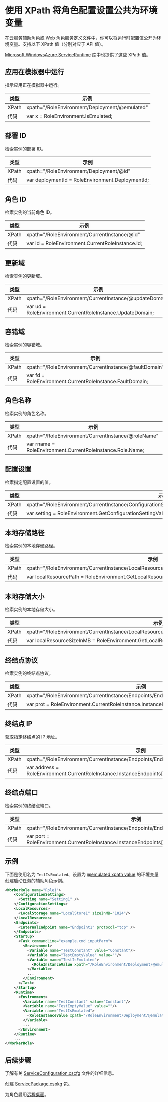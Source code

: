 <properties 
pageTitle="云服务角色配置 XPath 速查表 | Azure" 
description="可在云服务角色配置中用来将设置公开为环境变量的各种 XPath 设置。" 
services="cloud-services" 
documentationCenter="" 
authors="Thraka" 
manager="timlt" 
editor=""/>
<tags 
ms.service="cloud-services" 
ms.workload="tbd" 
ms.tgt_pltfrm="na" 
ms.devlang="na" 
ms.topic="article" 
ms.date="02/25/2016" 
wacn.date="09/26/2016" 
ms.author="adegeo"/>

# 使用 XPath 将角色配置设置公共为环境变量

在云服务辅助角色或 Web 角色服务定义文件中，你可以将运行时配置值公开为环境变量。支持以下 XPath 值（分别对应于 API 值）。

[Microsoft.WindowsAzure.ServiceRuntime](https://msdn.microsoft.com/zh-cn/library/microsoft.windowsazure.serviceruntime.roleenvironment.aspx) 库中也提供了这些 XPath 值。

## <a name="app-running-in-emulator"></a> 应用在模拟器中运行

指示应用正在模拟器中运行。

| 类型 | 示例 |
| ----- | ------- |
| XPath | xpath="/RoleEnvironment/Deployment/@emulated" |
| 代码 | var x = RoleEnvironment.IsEmulated; |


## 部署 ID

检索实例的部署 ID。

| 类型 | 示例 |
| ----- | ------- |
| XPath | xpath="/RoleEnvironment/Deployment/@id" |
| 代码 | var deploymentId = RoleEnvironment.DeploymentId; |


## 角色 ID 

检索实例的当前角色 ID。

| 类型 | 示例 |
| ----- | ------- |
| XPath | xpath="/RoleEnvironment/CurrentInstance/@id" |
| 代码 | var id = RoleEnvironment.CurrentRoleInstance.Id; |


## 更新域

检索实例的更新域。

| 类型 | 示例 |
| ----- | ------- |
| XPath | xpath="/RoleEnvironment/CurrentInstance/@updateDomain" |
| 代码 | var ud = RoleEnvironment.CurrentRoleInstance.UpdateDomain; |


## 容错域

检索实例的容错域。

| 类型 | 示例 |
| ----- | ------- |
| XPath | xpath="/RoleEnvironment/CurrentInstance/@faultDomain" |
| 代码 | var fd = RoleEnvironment.CurrentRoleInstance.FaultDomain; |


## 角色名称

检索实例的角色名称。

| 类型 | 示例 |
| ----- | ------- |
| XPath | xpath="/RoleEnvironment/CurrentInstance/@roleName" |
| 代码 | var rname = RoleEnvironment.CurrentRoleInstance.Role.Name; |


## 配置设置

检索指定配置设置的值。

| 类型 | 示例 |
| ----- | ------- |
| XPath | xpath="/RoleEnvironment/CurrentInstance/ConfigurationSettings/ConfigurationSetting[@name='Setting1']/@value" |
| 代码 | var setting = RoleEnvironment.GetConfigurationSettingValue("Setting1"); |
 
## 本地存储路径

检索实例的本地存储路径。

| 类型 | 示例 |
| ----- | ------- |
| XPath | xpath="/RoleEnvironment/CurrentInstance/LocalResources/LocalResource[@name='LocalStore1']/@path" |
| 代码 | var localResourcePath = RoleEnvironment.GetLocalResource("LocalStore1").RootPath; |


## 本地存储大小

检索实例的本地存储大小。

| 类型 | 示例 |
| ----- | ------- |
| XPath | xpath="/RoleEnvironment/CurrentInstance/LocalResources/LocalResource[@name='LocalStore1']/@sizeInMB" |
| 代码 | var localResourceSizeInMB = RoleEnvironment.GetLocalResource("LocalStore1").MaximumSizeInMegabytes; |

## 终结点协议 

检索实例的终结点协议。

| 类型 | 示例 |
| ----- | ------- |
| XPath | xpath="/RoleEnvironment/CurrentInstance/Endpoints/Endpoint[@name='Endpoint1']/@protocol" |
| 代码 | var prot = RoleEnvironment.CurrentRoleInstance.InstanceEndpoints["Endpoint1"].Protocol; |

## 终结点 IP

获取指定终结点的 IP 地址。

| 类型 | 示例 |
| ----- | ---- |
| XPath | xpath="/RoleEnvironment/CurrentInstance/Endpoints/Endpoint[@name='Endpoint1']/@address" |
| 代码 | var address = RoleEnvironment.CurrentRoleInstance.InstanceEndpoints["Endpoint1"].IPEndpoint.Address |

## 终结点端口 

检索实例的终结点端口。

| 类型 | 示例 |
| ----- | ------- |
| XPath | xpath="/RoleEnvironment/CurrentInstance/Endpoints/Endpoint[@name='Endpoint1']/@port" |
| 代码 | var port = RoleEnvironment.CurrentRoleInstance.InstanceEndpoints["Endpoint1"].IPEndpoint.Port; |





## 示例

下面是使用名为 `TestIsEmulated`、设置为 [@emulated xpath value](#app-running-in-emulator) 的环境变量创建启动任务的辅助角色示例。

```xml
<WorkerRole name="Role1">
    <ConfigurationSettings>
      <Setting name="Setting1" />
    </ConfigurationSettings>
    <LocalResources>
      <LocalStorage name="LocalStore1" sizeInMB="1024"/>
    </LocalResources>
    <Endpoints>
      <InternalEndpoint name="Endpoint1" protocol="tcp" />
    </Endpoints>
    <Startup>
      <Task commandLine="example.cmd inputParm">
        <Environment>
          <Variable name="TestConstant" value="Constant"/>
          <Variable name="TestEmptyValue" value=""/>
          <Variable name="TestIsEmulated">
            <RoleInstanceValue xpath="/RoleEnvironment/Deployment/@emulated"/>
          </Variable>
          ...
        </Environment>
      </Task>
    </Startup>
    <Runtime>
      <Environment>
        <Variable name="TestConstant" value="Constant"/>
        <Variable name="TestEmptyValue" value=""/>
        <Variable name="TestIsEmulated">
          <RoleInstanceValue xpath="/RoleEnvironment/Deployment/@emulated"/>
        </Variable>
        ...
      </Environment>
    </Runtime>
    ...
</WorkerRole>
```

## 后续步骤

了解有关 [ServiceConfiguration.cscfg](/documentation/articles/cloud-services-model-and-package/#cscfg) 文件的详细信息。

创建 [ServicePackage.cspkg](/documentation/articles/cloud-services-model-and-package/#cspkg) 包。

为角色启用[远程桌面](/documentation/articles/cloud-services-role-enable-remote-desktop/)。

<!---HONumber=Mooncake_0328_2016-->
